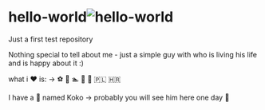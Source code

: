 # hello-world![hello-world](https://user-images.githubusercontent.com/87083751/128035249-9fd670ca-5f94-4248-9e3a-2ca4dc29ee75.gif)

Just a first test repository

Nothing special to tell about me - just a simple guy with who is living his life and is happy about it :) 
<p>
what i ❤️ is: -> ⚽ 🎾 🏊 🍷 👯 🇵🇱 🇭🇷 
  <p>
I have a 🐶 named Koko -> probably you will see him here one day 🤠
